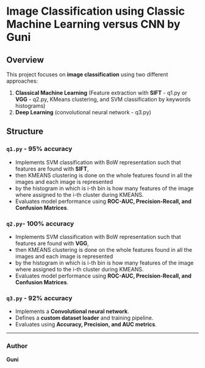 # Image Classification using Classic Machine Learning versus CNN by Guni

## Overview

This project focuses on **image classification** using two different approaches:
1. **Classical Machine Learning** (Feature extraction with **SIFT** - q1.py or **VGG** - q2.py, KMeans clustering, and SVM classification by keywords histograms)
2. **Deep Learning** (convolutional neural network - q3.py)


## Structure

### `q1.py` - 95% accuracy
- Implements SVM classification with BoW representation such that features are found with **SIFT**,
- then KMEANS clustering is done on the whole features found in all the images and each image is represented
- by the histogram in which is i-th bin is how many features of the image where assigned to the i-th cluster during KMEANS.
- Evaluates model performance using **ROC-AUC, Precision-Recall, and Confusion Matrices**.

### `q2.py`- 100% accuracy
- Implements SVM classification with BoW representation such that features are found with **VGG**,
- then KMEANS clustering is done on the whole features found in all the images and each image is represented
- by the histogram in which is i-th bin is how many features of the image where assigned to the i-th cluster during KMEANS.
- Evaluates model performance using **ROC-AUC, Precision-Recall, and Confusion Matrices**.

### `q3.py` - 92% accuracy
- Implements a **Convolutional neural network**.
- Defines a **custom dataset loader** and training pipeline.
- Evaluates using **Accuracy, Precision, and AUC metrics**.


---
### Author
**Guni**

